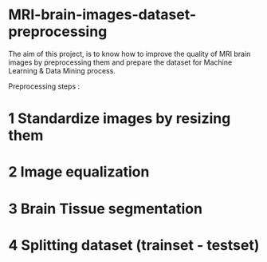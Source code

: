 # MRI-brain-images-dataset-preprocessing
The aim of this project, is to know how to improve the quality of MRI brain images by preprocessing them and prepare the dataset for Machine Learning &amp; Data Mining process.

Preprocessing steps :
# 1 Standardize images by resizing them
# 2 Image equalization
# 3 Brain Tissue segmentation
# 4 Splitting dataset (trainset - testset) 

